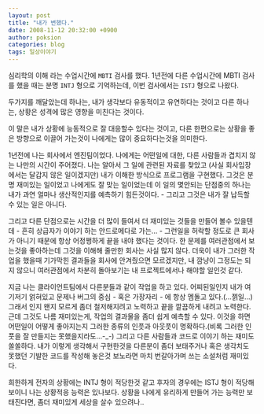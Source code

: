 ```yaml
---
layout: post
title: "내가 변했다."
date: 2008-11-12 20:32:00 +0900
author: poksion
categories: blog
tags: 일상이야기
---
```


심리학의 이해 라는 수업시간에 ```MBTI``` 검사를 했다. 1년전에 다른 수업시간에 MBTI 검사를 했을 때는 분명 ```INTJ``` 형으로 기억하는데, 이번 검사에서는 ```ISTJ``` 형으로 나왔다.

두가지를 깨달았는데 하나는, 내가 생각보다 유동적이고 유연하다는 것이고 다른 하나는, 상황은 성격에 많은 영향을 미친다는 것이다.

이 말은 내가 상황에 능동적으로 잘 대응할수 있다는 것이고, 다른 한편으로는 상황을 좋은 방향으로 이끌어 가는것이 나에게는 많이 중요하다는것을 의미한다.

1년전에 나는 회사에서 엔진팀이었다. 나에게는 어떤일에 대한, 다른 사람들과 겹치지 않는 나만의 시간이 주어졌다. 나는 알아서 그 일에 관련된 자료를 찾았고 (사실 회사입장에서는 달갑지 않은 일이겠지만) 내가 이해한 방식으로 프로그램을 구현했다. 그것은 분명 재미있는 일이었고 나에게도 잘 맞는 일이었는데 이 일의 몇안되는 단점중의 하나는 내가 과연 얼마나 생산적인지를 예측하기 힘든것이다. - 그리고 그것은 내가 잘 납득할수 있는 일은 아니다.

그리고 다른 단점으로는 시간을 더 많이 들여서 더 재미있는 것들을 만들어 볼수 있을텐데 - 흔히 상급자가 이야기 하는 안드로메다로 가는... - 그런일을 허락할 정도로 큰 회사가 아니기 때문에 항상 어정쩡하게 끝을 내야 했다는 것이다. 한 문제를 여러관점에서 보는것을 좋아하는데 그것을 이해해 줄만한 회사는 사실 많지 않다. 더욱이 내가 그러한 작업을 했을때 기가막힌 결과들을 회사에 안겨줬으면 모르겠지만, 내 깜냥이 그정도는 되지 않으니 여러관점에서 차분히 돌아보기는 내 프로젝트에서나 해야할 일인것 같다.

지금 나는 클라이언트팀에서 다른분들과 같이 작업을 하고 있다. 어찌된일인지 내가 여기저기 얽혀있고 문제나 버그의 중심 - 혹은 가장자리 - 에 항상 멤돌고 있다.(...젥일...) 그래서 인지 왠지 모르게 좀더 철저해지려고 노력하고 끝을 깔끔하게 내려고 노력한다. 근데 그것도 나름 재미있는게, 작업의 결과물을 좀더 쉽게 예측할 수 있다. 이것을 하면 어떤일이 어떻게 좋아지는지 그러한 종류의 인풋과 아웃풋이 명확하다.(비록 그러한 인풋을 잘 만들지는 못했을지라도...-_-) 그리고 다른 사람들과 코드로 이야기 하는 재미도 쏠쏠하다. 내가 이렇게 생각해서 구현한것을 다른분이 좀더 보태주거나 혹은 생각치도 못했던 기발한 코드를 작성해 놓은것 보노라면 마치 번갈아가며 쓰는 소설처럼 재미있다.

희한하게 전자의 상황에는 INTJ 형이 적당한것 같고 후자의 경우에는 ISTJ 형이 적당해보이니 나는 상황적응 능력은 있나보다. 상황을 나에게 유리하게 만들어 가는 능력만 보태진다면, 좀더 재미있게 세상을 살수 있으려나..

